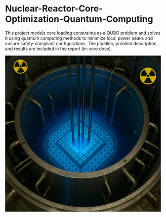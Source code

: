 # Nuclear-Reactor-Core-Optimization-Quantum-Computing
This project models core loading constraints as a QUBO problem and solves it using quantum computing methods to minimize local power peaks and ensure safety-compliant configurations. The pipeline, problem description, and results are included in the report (in-core.docx).

<p align="center">
  <img src="Image2.png" alt="Security Prediction Illustration" width="600"/>
</p>

